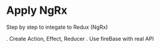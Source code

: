# Apply NgRx
Step by step to integate to Redux (NgRx)

. Create Action, Effect, Reducer
. Use fireBase with real API

